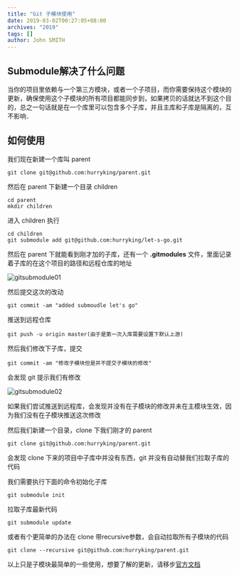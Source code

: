```yaml
---
title: "Git 子模块使用"
date: 2019-03-02T00:27:05+08:00
archives: "2019"
tags: []
author: John SMITH
---
```


## Submodule解决了什么问题
当你的项目里依赖与一个第三方模块，或者一个子项目，而你需要保持这个模块的更新，确保使用这个子模块的所有项目都能同步到，如果拷贝的话就达不到这个目的，总之一句话就是在一个库里可以包含多个子库，并且主库和子库是隔离的，互不影响．

## 如何使用
我们现在新建一个库叫 parent
```
git clone git@github.com:hurryking/parent.git
```

然后在 parent 下新建一个目录 children
```
cd parent
mkdir children
```
进入 children 执行
```
cd children
git submodule add git@github.com:hurryking/let-s-go.git
```
然后在 parent 下就能看到刚才加的子库，还有一个 **.gitmodules** 文件，里面记录着子库的在这个项目的路径和远程仓库的地址

![gitsubmodule01](https://hurryking.github.io/img/gitsubmodule01.png)

然后提交这次的改动
```
git commit -am "added submoudle let's go"
```
推送到远程仓库
```
git push -u origin master(由于是第一次入库需要设置下默认上游)
```
然后我们修改下子库，提交
```
git commit -am "修改子模块但是并不提交子模块的修改"
```
会发现 git 提示我们有修改

![gitsubmodule02](https://hurryking.github.io/img/gitsubmodule02.png)

如果我们尝试推送到远程库，会发现并没有在子模块的修改并未在主模块生效，因为我们没有在子模块推送这次修改

然后我们新建一个目录，clone 下我们刚才的 parent
```
git clone git@github.com:hurryking/parent.git
```
会发现 clone 下来的项目中子库中并没有东西，git 并没有自动替我们拉取子库的代码

我们需要执行下面的命令初始化子库
```
git submodule init
```
拉取子库最新代码
```
git submodule update
```
或者有个更简单的办法在 clone 带recursive参数，会自动拉取所有子模块的代码
```
git clone --recursive git@github.com:hurryking/parent.git
```

以上只是子模块最简单的一些使用，想要了解的更新，请移步[官方文档](https://git-scm.com/book/zh/v2/Git-%E5%B7%A5%E5%85%B7-%E5%AD%90%E6%A8%A1%E5%9D%97)
